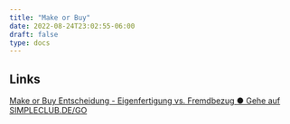 ```yaml
---
title: "Make or Buy"
date: 2022-08-24T23:02:55-06:00
draft: false
type: docs
---
```


## Links

[Make or Buy Entscheidung - Eigenfertigung vs. Fremdbezug ● Gehe auf SIMPLECLUB.DE/GO](https://www.youtube.com/watch?v=AC0m84M8VF4)
